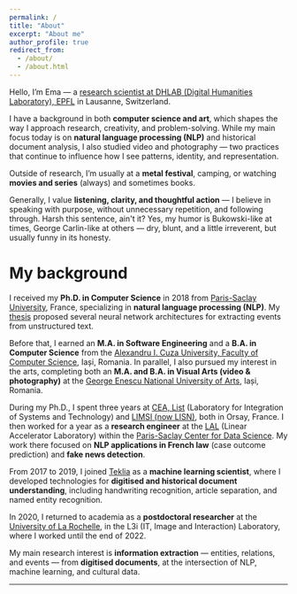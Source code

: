 ```yaml
---
permalink: /
title: "About"
excerpt: "About me"
author_profile: true
redirect_from: 
  - /about/
  - /about.html
---
```



Hello, I’m Ema — a [research scientist at DHLAB (Digital Humanities Laboratory), EPFL](https://people.epfl.ch/emanuela.boros?lang=en) in Lausanne, Switzerland.  

I have a background in both **computer science and art**, which shapes the way I approach research, creativity, and problem-solving. While my main focus today is on **natural language processing (NLP)** and historical document analysis, I also studied video and photography — two practices that continue to influence how I see patterns, identity, and representation.  

Outside of research, I’m usually at a **metal festival**, camping, or watching **movies and series** (always) and sometimes books. 

Generally, I value **listening, clarity, and thoughtful action** — I believe in speaking with purpose, without unnecessary repetition, and following through. Harsh this sentence, ain't it? Yes, my humor is Bukowski-like at times, George Carlin-like at others — dry, blunt, and a little irreverent, but usually funny in its honesty.

My background
======

I received my **Ph.D. in Computer Science** in 2018 from [Paris-Saclay University](https://www.universite-paris-saclay.fr/en), France, specializing in **natural language processing (NLP)**. My [thesis](https://tel.archives-ouvertes.fr/tel-01943841/document) proposed several neural network architectures for extracting events from unstructured text.  

Before that, I earned an **M.A. in Software Engineering** and a **B.A. in Computer Science** from the [Alexandru I. Cuza University, Faculty of Computer Science](https://www.uaic.ro/en), Iași, Romania. In parallel, I also pursued my interest in the arts, completing both an **M.A. and B.A. in Visual Arts (video & photography)** at the [George Enescu National University of Arts](https://www.arteiasi.ro/?page_id=1144&lang=eng), Iași, Romania.  

During my Ph.D., I spent three years at [CEA, List](http://www-list.cea.fr/en/) (Laboratory for Integration of Systems and Technology) and [LIMSI (now LISN)](https://www.lisn.upsaclay.fr/), both in Orsay, France. I then worked for a year as a **research engineer** at the [LAL](https://www.lal.in2p3.fr/en/) (Linear Accelerator Laboratory) within the [Paris-Saclay Center for Data Science](http://www.datascience-paris-saclay.fr/). My work there focused on **NLP applications in French law** (case outcome prediction) and **fake news detection**.  

From 2017 to 2019, I joined [Teklia](https://teklia.com/) as a **machine learning scientist**, where I developed technologies for **digitised and historical document understanding**, including handwriting recognition, article separation, and named entity recognition.  

In 2020, I returned to academia as a **postdoctoral researcher** at the [University of La Rochelle](https://l3i.univ-larochelle.fr/?lang=en), in the L3i (IT, Image and Interaction) Laboratory, where I worked until the end of 2022.  

My main research interest is **information extraction** — entities, relations, and events — from **digitised documents**, at the intersection of NLP, machine learning, and cultural data. 

------
